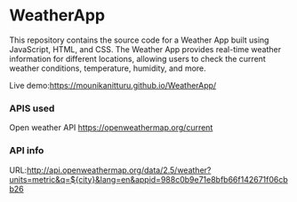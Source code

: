 # WeatherApp
This repository contains the source code for a Weather App built using JavaScript, HTML, and CSS. The Weather App provides real-time weather information for different locations, allowing users to check the current weather conditions, temperature, humidity, and more.  

Live demo:https://mounikanitturu.github.io/WeatherApp/
### APIS used 
Open weather API
https://openweathermap.org/current
### API info
URL:http://api.openweathermap.org/data/2.5/weather?units=metric&q=${city}&lang=en&appid=988c0b9e71e8bfb66f142671f06cbb26
